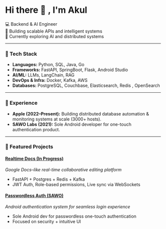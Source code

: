 # Hi there 👋 , I'm Akul  

💻 Backend & AI Engineer<br>
🚀 Building scalable APIs and intelligent systems<br>
🌱 Currently exploring AI and distributed systems

---

### 🔧 Tech Stack  
- **Languages:** Python, SQL, Java, Go  
- **Frameworks:** FastAPI, SpringBoot, Flask, Android Studio
- **AI/ML:** LLMs, LangChain, RAG
- **DevOps & Infra:** Docker, Kafka, AWS
- **Databases:** PostgreSQL, Couchbase, Elasticsearch, Redis , OpenSearch

---

### 💼 Experience  
- **Apple (2022–Present):** Building distributed database automation & monitoring systems at scale (3000+ hosts).  
- **SAWO Labs (2021):** Sole Android developer for one-touch authentication product.  

---

### 📌 Featured Projects  

#### [Realtime Docs (In Progress)](https://github.com/akuadvi/realtime-docs)
*Google Docs–like real-time collaborative editing platform*  
- FastAPI + Postgres + Redis + Kafka  
- JWT Auth, Role-based permissions, Live sync via WebSockets  

#### [Passwordless Auth (SAWO)](https://github.com/sawolabs/Android-SDK)
*Android authentication system for seamless login experience*  
- Sole Android dev for passwordless one-touch authentication  
- Focused on security + intuitive UI  
